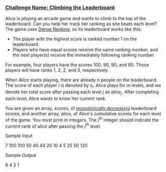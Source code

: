 ### [Challenge Name: Climbing the Leaderboard](/challenges/climbing-the-leaderboard)


Alice is playing an arcade game and wants to climb to the top of the leaderboard. Can you help her track her ranking as she beats each level? The game uses [Dense Ranking](https://en.wikipedia.org/wiki/Ranking#Dense_ranking_.28.221223.22_ranking.29), so its leaderboard works like this:

- The player with the highest score is ranked number $1$ on the leaderboard. 
- Players who have equal scores receive the same ranking number, and the next player(s) receive the immediately following ranking number.


For example, four players have the scores $100$, $90$, $90$, and $80$. Those players will have ranks $1$, $2$, $2$, and $3$, respectively.

When Alice starts playing, there are already $n$ people on the leaderboard. The score of each player $i$ is denoted by $s_{i}$. Alice plays for $m$ levels, and we denote her total score after passing each level $j$ as $alice_j$. After completing each level, Alice wants to know her current rank.

You are given an array, $scores$, of *[monotonically decreasing](https://en.wikipedia.org/wiki/Monotonic_function)* leaderboard scores, and another array, $alice$, of Alice's cumulative scores for each level of the game. You must print $m$ integers. The $j^{th}$ integer should indicate the current rank of alice after passing the $j^{th}$ level.

Sample Input

7
100 100 50 40 40 20 10
4
5 25 50 120

Sample Output

6
4
2
1